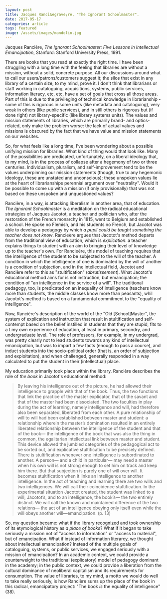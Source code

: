 ```yaml
---
layout: post
title: Jacques Ranci&egrave;re, "The Ignorant Schoolmaster".
date: 2017-05-17
categories: article
tags: featured
image: /assets/images/mandolin.jpg
---
```


Jacques Ranci&egrave;re, *The Ignorant Schoolmaster: Five Lessons in
Intellectual Emancipation*, Stanford: Stanford University Press, 1991.

There are books that you read at exactly the right time. I have been
struggling with a long time with the feeling that libraries are without
a mission, without a solid, concrete purpose. All our discussions around
what to call our users/patrons/customers suggest it; the silos that
exist in any library of a certain size, to my mind, prove it. I don't
think that librarians or staff working in cataloguing, acquisitions,
systems, public services, information literacy, etc, etc, have a set of
goals that cross all those areas. Part of this is due to the privileging
of technical knowledge in librarianship - some of this is rigorous in
some units (like metadata and cataloguing), very weak in others (like
public services), and in still others is rigorous but (if done right)
not library-specific (like library systems units). The values and
mission statements of libraries, which are primarily brand- and
optics-related, only make the problem worse: the lack of actual values
and missions is obscured by the fact that we have value and mission
statements on our websites.

So, for what feels like a long time, I've been wondering about a
possible unifying mission for libraries. What kind of thing would that
look like. Many of the possibilities are predicated, unfortunately, on a
liberal ideology that, to my mind, is in the process of collapse after a
hegemony of two or three centuries. Individualism, pluralism, and
self-improvement tend to be the values underpinning our mission
statements (though, true to any hegemonic ideology, these are unstated
and unconscious); these unspoken values lie at the heart of
librarianships perennial argument over "neutrality". Would it be
possible to come up with a mission (if only provisionally) that was not
based on these unspoken and unquestioned values?

Ranci&egrave;re, in a way, is attacking liberalism in another area, that
of education. *The Ignorant Schoolmaster* is a meditation on the radical
educational strategies of Jacques Jacotot, a teacher and politician who,
after the restoration of the French monarchy in 1815, went to Belgium
and established a school. He spoke no Flemish, and his students no
French, but Jacotot was able to develop a pedagogy by which *a pupil
could be taught something the teacher does not know*. Rancie&egrave;re
argues that Jacotot's method departs from the traditional view of
education, which is *explication*: a teacher explains things to student
with an aim to bringing their level of knowledge up to the teacher's
own. For Rancie&egrave;re, this model of teaching requires that the
intelligence of the student to be subjected to the will of the teacher.
A condition in which the intelligence of one is dominated by the will of
another is a condition of subjection, and in the intellectual field,
Jacotot and Ranci&egrave;re refer to this as "stultification"
(*abrutissement*). What Jacotot's educational method aims for is not
instruction, but emancipation; the condition of "an intelligence in the
service of a will". The traditional pedagogy, too, is predicated on an
inequality of intelligence (teachers know more than students, the middle
classes know more than peasants), whil Jacotot's method is based on a
fundamental commitment to the "equality of intelligence".

Now, Ranci&egrave;re's description of the world of the "Old
[School]Master", the system of explication and instruction that result
in stultification and self-contempt based on the belief instilled in
students that they are stupid, fits to a t my own experience of
education, at least in primary, secondry, and undergraduate level.
The role of professors, for example, in my undergrad, was pretty clearly
not to lead students towards any kind of intellectual emancipation, but
was to impart a few facts (enough to pass a course), and induct students
into the socio-political order (that is, an order of subjection and
exploitation), and when challenged, generally responded in a way
calculated to put the student in their (intellectual) place.

My education primarily took place within the library. Ranci&egrave;re
describes the role of *the book* in Jacotot's educational method:

>By leaving his intelligence out of the picture, he had allowed
their intelligence to grapple with that of the book. Thus,
the two functions that link the practice of the master explicator,
that of the savant and that of the master had been dissociated.
The two faculties in play during the act of learning, namely
intelligence and will, had therefore also been separated, liberated
from each other. A pure relationship of will to will had
been established between master and student: a relationship
wherein the master’s domination resulted in an entirely liberated
relationship between the intelligence of the student and
that of the book— the intelligence of the book that was also the
thing in common, the egalitarian intellectual link between
master and student. This device allowed the jumbled categories
of the pedagogical act to be sorted out, and explicative stultification
to be precisely defined. There is stultification whenever
one intelligence is subordinated to another. A person— and a
child in particular— may need a master when his own will is
not strong enough to set him on track and keep him there. But
that subjection is purely one of will over will. It becomes
stultification
when it links an intelligence to another intelligence.
In the act of teaching and learning there are two wills and two
intelligences. We will call their coincidence stultification. In the
experimental situation Jacotot created, the student was linked
to a will, Jacotot’s, and to an intelligence, the book’s— the two
entirely distinct. We will call the known and maintained difference
of the two relations— the act of an intelligence obeying
only itself even while the will obeys another will—emancipation. (p. 13)

So, my question became: what if the library recognized and took
ownership of its etymological history as *a place of books*? What if it
began to take seriously a mission not of "access to information" or
"access to material", but of emancipation. What if instead of
information literarcy, we thought about intellectual emancipation?
Instead of the multiple goals of cataloguing, systems, or public
services, we engaged seriously with a mission of emancipation? In an
academic context, we could provide a counterweight to the traditional
(explicatory) model of pedagogy dominant in the academy; in the public
context, we could provide a liberation from the cultural dominance of
neoliberal capitalism and its requirements for consumption. The value of
libraries, to my mind, a motto we would do well to take really
seriously, is how Ranci&egrave;re sums up the place of the book in this
radical, emancipatory project: "The book *is* the equality of
intelligence" (38).


